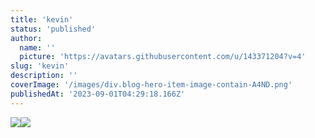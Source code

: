 ```yaml
---
title: 'kevin'
status: 'published'
author:
  name: ''
  picture: 'https://avatars.githubusercontent.com/u/143371204?v=4'
slug: 'kevin'
description: ''
coverImage: '/images/div.blog-hero-item-image-contain-A4ND.png'
publishedAt: '2023-09-01T04:29:18.166Z'
---
```


![](/images/pexels-mikhail-nilov-6740748-EzNj.jpg)![](/images/pexels-monstera-6289100-M0OD.jpg)


